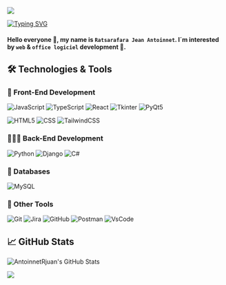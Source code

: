 
<img src="https://capsule-render.vercel.app/api?type=waving&color=0:423da,7100:008080&fontColor=dedede&height=160&section=header&text=Tongasoa&fontSize=20" />
<p align="left"> 
    <a href="https://git.io/typing-svg"><img src="https://readme-typing-svg.demolab.com?font=Fira+Code&size=22&pause=1000&color=40C463&center=true&random=false&width=760&lines=Software+Engineer+Student+and+FullStack+Developer;" alt="Typing SVG" />
    </a>
</p>

#### Hello everyone 👋, my name is `Ratsarafara Jean Antoinnet`. I´m interested by `web` & `office logiciel` development 🚀.

## 🛠️ Technologies & Tools

### 🎨 Front-End Development

![JavaScript](https://img.shields.io/badge/-JavaScript-333333?style=flat&logo=javascript)
![TypeScript](https://img.shields.io/badge/-TypeScript-333333?style=flat&logo=typescript)
![React](https://img.shields.io/badge/-React-333333?style=flat&logo=react)
![Tkinter](https://img.shields.io/badge/-Tkinter-333333?style=flat&logo=python)
![PyQt5](https://img.shields.io/badge/-PyQt5-333333?style=flat&logo=qt)

![HTML5](https://img.shields.io/badge/-HTML5-333333?style=flat&logo=html5)
![CSS](https://img.shields.io/badge/-CSS-333333?style=flat&logo=CSS3&logoColor=1572B6)
![TailwindCSS](https://img.shields.io/badge/-TailwindCSS-333333?style=flat&logo=tailwindcss)

### 🧑🏽‍💻 Back-End Development

![Python](https://img.shields.io/badge/-Python-333333?style=flat&logo=python)
![Django](https://img.shields.io/badge/-Django-333333?style=flat&logo=django)
![C#](https://img.shields.io/badge/-C%23-333333?style=flat&logo=c-sharp)

### 💾 Databases

![MySQL](https://img.shields.io/badge/-MySQL-333333?style=flat&logo=mysql)


### 🧰 Other Tools

![Git](https://img.shields.io/badge/-Git-333333?style=flat&logo=git)
![Jira](https://img.shields.io/badge/-Jira-333333?style=flat&logo=jira)
![GitHub](https://img.shields.io/badge/-GitHub-333333?style=flat&logo=github)
![Postman](https://img.shields.io/badge/-postman-333333?style=flat&logo=postman)
![VsCode](https://img.shields.io/badge/-VsCode-333333?style=flat&logo=vscode&logoColor=007ACC)

## 📈 GitHub Stats

![AntoinnetRjuan's GitHub Stats](https://github-readme-stats.vercel.app/api?username=AntoinnetRjuan&show_icons=true&theme=blue-dark)
<p align="left"><img src="https://github-readme-streak-stats.herokuapp.com?user=AntoinnetRjuan&theme=algolia&hide_border=true&date_format=M%20j%5B%2C%20Y%5D&stroke=08EDFF1E&background=020625&ring=1321FE&fire=DD5007"/></p>




